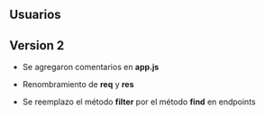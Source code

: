 ## Usuarios

## Version 2

- Se agregaron comentarios en **app.js**

- Renombramiento de **req** y **res**

- Se reemplazo el método **filter** por el método **find** en endpoints